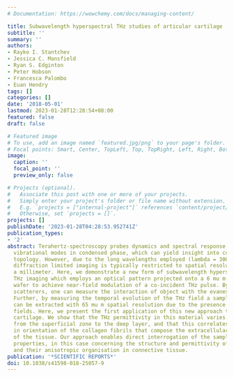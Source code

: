 ```yaml
---
# Documentation: https://wowchemy.com/docs/managing-content/

title: Subwavelength hyperspectral THz studies of articular cartilage
subtitle: ''
summary: ''
authors:
- Rayko I. Stantchev
- Jessica C. Mansfield
- Ryan S. Edginton
- Peter Hobson
- Francesca Palombo
- Euan Hendry
tags: []
categories: []
date: '2018-05-01'
lastmod: 2023-01-28T12:28:54+08:00
featured: false
draft: false

# Featured image
# To use, add an image named `featured.jpg/png` to your page's folder.
# Focal points: Smart, Center, TopLeft, Top, TopRight, Left, Right, BottomLeft, Bottom, BottomRight.
image:
  caption: ''
  focal_point: ''
  preview_only: false

# Projects (optional).
#   Associate this post with one or more of your projects.
#   Simply enter your project's folder or file name without extension.
#   E.g. `projects = ["internal-project"]` references `content/project/deep-learning/index.md`.
#   Otherwise, set `projects = []`.
projects: []
publishDate: '2023-01-28T04:28:53.952741Z'
publication_types:
- '2'
abstract: Terahertz-spectroscopy probes dynamics and spectral response of collective
  vibrational modes in condensed phase, which can yield insight into composition and
  topology. However, due to the long wavelengths employed (lambda = 300 mu m at 1THz),
  diffraction limited imaging is typically restricted to spatial resolutions around
  a millimeter. Here, we demonstrate a new form of subwavelength hyperspectral, polarization-resolved
  THz imaging which employs an optical pattern projected onto a 6 mu m-thin silicon
  wafer to achieve near-field modulation of a co-incident THz pulse. By placing near-field
  scatterers, one can measure the interaction of object with the evanescent THz fields.
  Further, by measuring the temporal evolution of the THz field a sample's permittivity
  can be extracted with 65 mu m spatial resolution due to the presence of evanescent
  fields. Here, we present the first application of this new approach to articular
  cartilage. We show that the THz permittivity in this material varies progressively
  from the superficial zone to the deep layer, and that this correlates with a change
  in orientation of the collagen fibrils that compose the extracellular matrix (ECM)
  of the tissue. Our approach enables direct interrogation of the sample's biophysical
  properties, in this case concerning the structure and permittivity of collagen fibrils
  and their anisotropic organisation in connective tissue.
publication: '*SCIENTIFIC REPORTS*'
doi: 10.1038/s41598-018-25057-9
---
```

